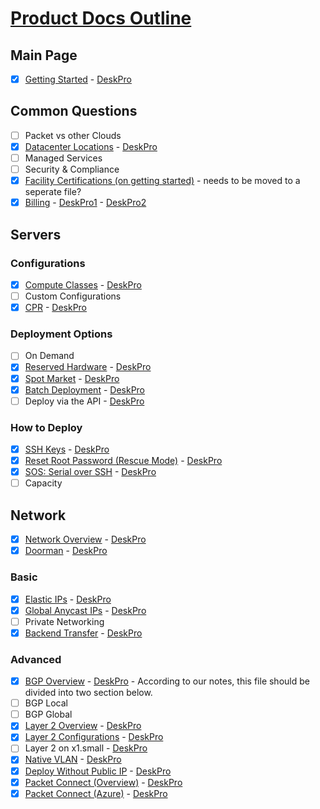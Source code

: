 # [Product Docs Outline](https://github.com/packethost/docs/tree/master/products)

## Main Page

- [x] [Getting Started](/products/getting-started.md) - [DeskPro](https://support.packet.com/kb/articles/general)

## Common Questions

- [ ] Packet vs other Clouds
- [x] [Datacenter Locations](/products/common-questions/datacenters.md) - [DeskPro](https://support.packet.com/kb/articles/data-centers)
- [ ] Managed Services
- [ ] Security & Compliance
- [x] [Facility Certifications (on getting started)](/products/getting-started.md) - needs to be moved to a seperate file?
- [x] [Billing](/products/common-questions/billing.md) - [DeskPro1](https://support.packet.com/kb/articles/billing) - [DeskPro2](https://support.packet.com/kb/articles/pricing)

## Servers

### Configurations

- [x] [Compute Classes](/products/servers/configurations/computeclasses.md) - [DeskPro](https://support.packet.com/kb/articles/compute-classes)
- [ ] Custom Configurations
- [x] [CPR](/products/servers/configurations/cpr.md) - [DeskPro](https://support.packet.com/kb/articles/custom-partitioning-raid)

### Deployment Options

- [ ] On Demand
- [x] [Reserved Hardware](/products/servers/deployment-options/reserved-hardware.md) - [DeskPro](https://support.packet.com/kb/articles/reserved-hardware)
- [x] [Spot Market](/products/servers/deployment-options/spot-market.md) - [DeskPro](https://support.packet.com/kb/articles/spot-market)
- [x] [Batch Deployment](/products/servers/deployment-options/deployment-batch.md) - [DeskPro](https://support.packet.com/kb/articles/batch-deployment)
- [ ] Deploy via the API - [DeskPro](https://support.packet.com/kb/articles/deploy-via-the-api)

### How to Deploy

- [x] [SSH Keys](/products/servers/how-to-deploy/ssh-keys.md) - [DeskPro](https://support.packet.com/kb/articles/generate-ssh-keys)
- [x] [Reset Root Password (Rescue Mode)](/products/servers/how-to-deploy/rescue-mode.md) - [DeskPro](https://support.packet.com/kb/articles/rescue-mode)
- [x] [SOS: Serial over SSH](/products/servers/how-to-deploy/sos-serial-over-ssh.md) - [DeskPro](https://support.packet.com/kb/articles/sos-serial-over-ssh)
- [ ] Capacity 

## Network

- [x] [Network Overview](/products/network/network-overview.md) - [DeskPro](https://support.packet.com/kb/articles/networking-faq)
- [x] [Doorman](/products/network/doorman.md) - [DeskPro](https://support.packet.com/kb/articles/doorman-customer-vpn)

### Basic

- [x] [Elastic IPs](/products/network/basic/ips-elastic.md) - [DeskPro](https://support.packet.com/kb/articles/elastic-ips)
- [x] [Global Anycast IPs](/products/network/basic/ips-anycast.md) - [DeskPro](https://support.packet.com/kb/articles/global-anycast-ips)
- [ ] Private Networking 
- [x] [Backend Transfer](/products/network/basic/backend-transfer.md) - [DeskPro](https://support.packet.com/kb/articles/backend-transfer)

### Advanced

- [x] [BGP Overview](/products/network/advanced/bgp-overview.md) - [DeskPro](https://support.packet.com/kb/articles/bgp) - According to our notes, this file should be divided into two section below.
- [ ] BGP Local
- [ ] BGP Global
- [x] [Layer 2 Overview](/products/network/advanced/layer-2-overview.md) - [DeskPro](https://support.packet.com/kb/articles/layer-2-overview)
- [x] [Layer 2 Configurations](/products/network/advanced/layer-2-configurations.md) - [DeskPro](https://support.packet.com/kb/articles/layer-2-configurations)
- [ ] Layer 2 on x1.small - [DeskPro](https://support.packet.com/kb/articles/layer-2-on-the-x1-small)
- [x] [Native VLAN](https://github.com/packethost/docs/blob/master/products/network/advanced/native-vlan.md) - [DeskPro](https://support.packet.com/kb/articles/native-vlan)
- [x] [Deploy Without Public IP](/products/network/advanced/deploy_nopublicip.md) - [DeskPro](https://support.packet.com/kb/articles/deploy-without-public-ip)
- [x] [Packet Connect (Overview)](/products/network/advanced/packetconnect-overview.md) - [DeskPro](https://support.packet.com/kb/articles/packet-connect-overview-7)
- [x] [Packet Connect (Azure)](/products/network/advanced/packetconnect-azure.md) - [DeskPro](https://support.packet.com/kb/articles/packet-connect-azure)